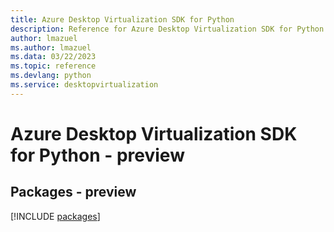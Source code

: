 ```yaml
---
title: Azure Desktop Virtualization SDK for Python
description: Reference for Azure Desktop Virtualization SDK for Python
author: lmazuel
ms.author: lmazuel
ms.data: 03/22/2023
ms.topic: reference
ms.devlang: python
ms.service: desktopvirtualization
---
```

# Azure Desktop Virtualization SDK for Python - preview
## Packages - preview
[!INCLUDE [packages](desktop-virtualization-index.md)]